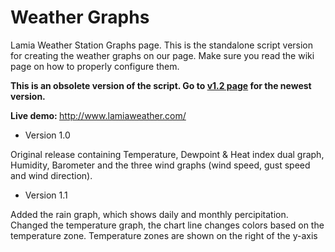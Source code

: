 # Weather Graphs

Lamia Weather Station Graphs page. This is the standalone script version for creating the weather graphs on our page. Make sure
you read the wiki page on how to properly configure them.  

<b> This is an obsolete version of the script. Go to <a href="https://github.com/Virtuosofriend/weathergraphs/tree/v-1.2">v1.2 page</a> for the newest version. </b>

<strong> Live demo: </strong> http://www.lamiaweather.com/
- Version 1.0 

Original release containing Temperature, Dewpoint & Heat index dual graph, Humidity, Barometer and the three wind graphs (wind speed, 
gust speed and wind direction).

- Version 1.1

Added the rain graph, which shows daily and monthly percipitation.  
Changed the temperature graph, the chart line changes colors based on the temperature zone. Temperature zones are shown on the right of the
y-axis
